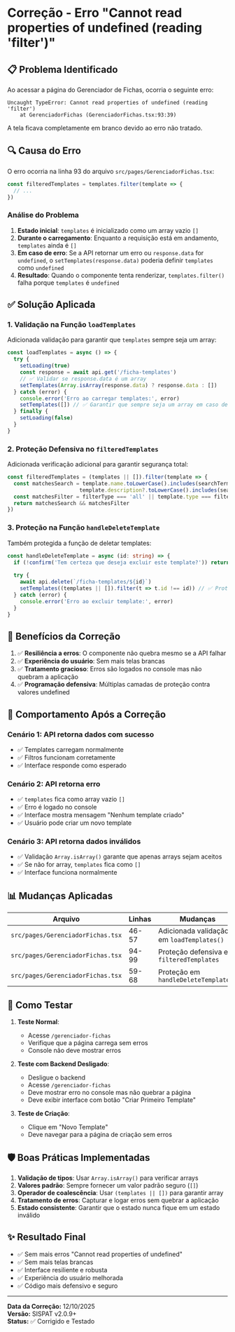 # Correção - Erro "Cannot read properties of undefined (reading 'filter')"

## 📋 Problema Identificado

Ao acessar a página do Gerenciador de Fichas, ocorria o seguinte erro:

```
Uncaught TypeError: Cannot read properties of undefined (reading 'filter')
    at GerenciadorFichas (GerenciadorFichas.tsx:93:39)
```

A tela ficava completamente em branco devido ao erro não tratado.

## 🔍 Causa do Erro

O erro ocorria na linha 93 do arquivo `src/pages/GerenciadorFichas.tsx`:

```typescript
const filteredTemplates = templates.filter(template => {
  // ...
})
```

### Análise do Problema

1. **Estado inicial**: `templates` é inicializado como um array vazio `[]`
2. **Durante o carregamento**: Enquanto a requisição está em andamento, `templates` ainda é `[]`
3. **Em caso de erro**: Se a API retornar um erro ou `response.data` for `undefined`, o `setTemplates(response.data)` poderia definir `templates` como `undefined`
4. **Resultado**: Quando o componente tenta renderizar, `templates.filter()` falha porque `templates` é `undefined`

## ✅ Solução Aplicada

### 1. Validação na Função `loadTemplates`

Adicionada validação para garantir que `templates` sempre seja um array:

```typescript
const loadTemplates = async () => {
  try {
    setLoading(true)
    const response = await api.get('/ficha-templates')
    // ✅ Validar se response.data é um array
    setTemplates(Array.isArray(response.data) ? response.data : [])
  } catch (error) {
    console.error('Erro ao carregar templates:', error)
    setTemplates([]) // ✅ Garantir que sempre seja um array em caso de erro
  } finally {
    setLoading(false)
  }
}
```

### 2. Proteção Defensiva no `filteredTemplates`

Adicionada verificação adicional para garantir segurança total:

```typescript
const filteredTemplates = (templates || []).filter(template => {
  const matchesSearch = template.name.toLowerCase().includes(searchTerm.toLowerCase()) ||
                       template.description?.toLowerCase().includes(searchTerm.toLowerCase())
  const matchesFilter = filterType === 'all' || template.type === filterType
  return matchesSearch && matchesFilter
})
```

### 3. Proteção na Função `handleDeleteTemplate`

Também protegida a função de deletar templates:

```typescript
const handleDeleteTemplate = async (id: string) => {
  if (!confirm('Tem certeza que deseja excluir este template?')) return
  
  try {
    await api.delete(`/ficha-templates/${id}`)
    setTemplates((templates || []).filter(t => t.id !== id)) // ✅ Proteção adicional
  } catch (error) {
    console.error('Erro ao excluir template:', error)
  }
}
```

## 🎯 Benefícios da Correção

1. ✅ **Resiliência a erros**: O componente não quebra mesmo se a API falhar
2. ✅ **Experiência do usuário**: Sem mais telas brancas
3. ✅ **Tratamento gracioso**: Erros são logados no console mas não quebram a aplicação
4. ✅ **Programação defensiva**: Múltiplas camadas de proteção contra valores undefined

## 🔄 Comportamento Após a Correção

### Cenário 1: API retorna dados com sucesso
- ✅ Templates carregam normalmente
- ✅ Filtros funcionam corretamente
- ✅ Interface responde como esperado

### Cenário 2: API retorna erro
- ✅ `templates` fica como array vazio `[]`
- ✅ Erro é logado no console
- ✅ Interface mostra mensagem "Nenhum template criado"
- ✅ Usuário pode criar um novo template

### Cenário 3: API retorna dados inválidos
- ✅ Validação `Array.isArray()` garante que apenas arrays sejam aceitos
- ✅ Se não for array, `templates` fica como `[]`
- ✅ Interface funciona normalmente

## 📊 Mudanças Aplicadas

| Arquivo | Linhas | Mudanças |
|---------|--------|----------|
| `src/pages/GerenciadorFichas.tsx` | 46-57 | Adicionada validação em `loadTemplates()` |
| `src/pages/GerenciadorFichas.tsx` | 94-99 | Proteção defensiva em `filteredTemplates` |
| `src/pages/GerenciadorFichas.tsx` | 59-68 | Proteção em `handleDeleteTemplate()` |

## 🧪 Como Testar

1. **Teste Normal**:
   - Acesse `/gerenciador-fichas`
   - Verifique que a página carrega sem erros
   - Console não deve mostrar erros

2. **Teste com Backend Desligado**:
   - Desligue o backend
   - Acesse `/gerenciador-fichas`
   - Deve mostrar erro no console mas não quebrar a página
   - Deve exibir interface com botão "Criar Primeiro Template"

3. **Teste de Criação**:
   - Clique em "Novo Template"
   - Deve navegar para a página de criação sem erros

## 🛡️ Boas Práticas Implementadas

1. **Validação de tipos**: Usar `Array.isArray()` para verificar arrays
2. **Valores padrão**: Sempre fornecer um valor padrão seguro (`[]`)
3. **Operador de coalescência**: Usar `(templates || [])` para garantir array
4. **Tratamento de erros**: Capturar e logar erros sem quebrar a aplicação
5. **Estado consistente**: Garantir que o estado nunca fique em um estado inválido

## ✨ Resultado Final

- ✅ Sem mais erros "Cannot read properties of undefined"
- ✅ Sem mais telas brancas
- ✅ Interface resiliente e robusta
- ✅ Experiência do usuário melhorada
- ✅ Código mais defensivo e seguro

---

**Data da Correção:** 12/10/2025  
**Versão:** SISPAT v2.0.9+  
**Status:** ✅ Corrigido e Testado

